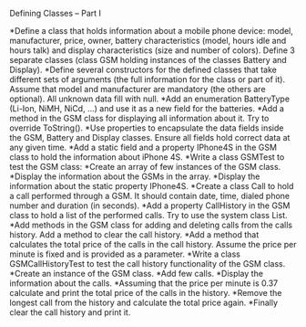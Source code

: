 Defining Classes – Part I

*Define a class that holds information about a mobile phone device: model, manufacturer, price, owner, battery characteristics (model, hours idle and hours talk) and display characteristics (size and number of colors). Define 3 separate classes (class GSM holding instances of the classes Battery and Display).
*Define several constructors for the defined classes that take different sets of arguments (the full information for the class or part of it). Assume that model and manufacturer are mandatory (the others are optional). All unknown data fill with null.
*Add an enumeration BatteryType (Li-Ion, NiMH, NiCd, ...) and use it as a new field for the batteries.
*Add a method in the GSM class for displaying all information about it. Try to override ToString().
*Use properties to encapsulate the data fields inside the GSM, Battery and Display classes. Ensure all fields hold correct data at any given time.
*Add a static field and a property IPhone4S in the GSM class to hold the information about iPhone 4S.
*Write a class GSMTest to test the GSM class:
*Create an array of few instances of the GSM class.
*Display the information about the GSMs in the array.
*Display the information about the static property IPhone4S.
*Create a class Call to hold a call performed through a GSM. It should contain date, time, dialed phone number and duration (in seconds).
*Add a property CallHistory in the GSM class to hold a list of the performed calls. Try to use the system class List<Call>.
*Add methods in the GSM class for adding and deleting calls from the calls history. Add a method to clear the call history.
*Add a method that calculates the total price of the calls in the call history. Assume the price per minute is fixed and is provided as a parameter.
*Write a class GSMCallHistoryTest to test the call history functionality of the GSM class.
*Create an instance of the GSM class.
*Add few calls.
*Display the information about the calls.
*Assuming that the price per minute is 0.37 calculate and print the total price of the calls in the history.
*Remove the longest call from the history and calculate the total price again.
*Finally clear the call history and print it.
